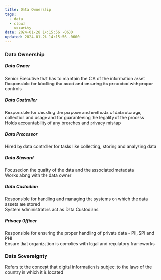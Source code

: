 ```yaml
---
title: Data Ownership
tags:
  - data
  - cloud
  - security
date: 2024-01-28 14:15:56 -0600
updated: 2024-01-28 14:15:56 -0600
---
```


### Data Ownership

##### Data Owner  
Senior Executive that has to maintain the CIA of the information asset  
Responsible for labelling the asset and ensuring its protected with proper controls

##### Data Controller  
Responsible for deciding the purpose and methods of data storage, collection and usage and for guaranteeing the legality of the process  
Holds accountability of any breaches and privacy mishap  

##### Data Processor
Hired by data controller for tasks like collecting, storing and analyzing data  

##### Data Steward  
Focused on the quality of the data and the associated metadata  
Works along with the data owner  

##### Data Custodian  
Responsible for handling and managing the systems on which the data assets are stored  
System Administrators act as Data Custodians

##### Privacy Officer  
Responsible for ensuring the proper handling of private data - PII, SPI and PHI  
Ensure that organization is complies with legal and regulatory frameworks 

### Data Sovereignty
Refers to the concept that digital information is subject to the laws of the country in which it is located
